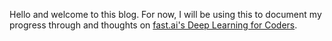 Hello and welcome to this blog. For now, I will be using this to document my progress through and thoughts on [fast.ai's Deep Learning for Coders](https://course.fast.ai/).
